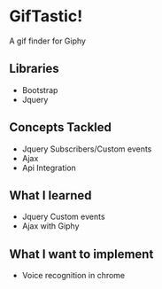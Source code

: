 # GifTastic!

A gif finder for Giphy

## Libraries

- Bootstrap
- Jquery

## Concepts Tackled

- Jquery Subscribers/Custom events
- Ajax
- Api Integration

## What I learned

- Jquery Custom events
- Ajax with Giphy

## What I want to implement

- Voice recognition in chrome
